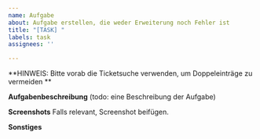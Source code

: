 ```yaml
---
name: Aufgabe
about: Aufgabe erstellen, die weder Erweiterung noch Fehler ist
title: "[TASK] "
labels: task
assignees: ''

---
```


**HINWEIS: Bitte vorab die Ticketsuche verwenden, um Doppeleinträge zu vermeiden **


**Aufgabenbeschreibung**
(todo: eine Beschreibung der Aufgabe)

**Screenshots**
Falls relevant, Screenshot beifügen.

**Sonstiges**
